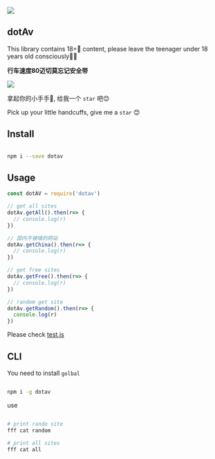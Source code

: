 ![](https://i.loli.net/2019/11/03/EJgZx3K9suYiPqj.png)

## dotAv

This library contains 18+🔞 content, please leave the teenager under 18 years old consciously🙅‍♂️

**行车速度80迈切莫忘记安全带**

![](https://i.loli.net/2019/11/03/tobajIdcgqRiyM5.png)

拿起你的小手手🤚, 给我一个 `star` 吧😊

Pick up your little handcuffs, give me a `star` 😊

## Install

```bash

npm i --save dotav

```

## Usage

```js
const dotAV = require('dotav')

// get all sites
dotAv.getAll().then(r=> {
  // console.log(r)
})

// 国内不被墙的网站
dotAv.getChina().then(r=> {
  // console.log(r)
})

// get free sites
dotAv.getFree().then(r=> {
  // console.log(r)
})

// random get site
dotAv.getRandom().then(r=> {
  console.log(r)
})

```

Please check [test.js](./test.js)

## CLI

You need to install `golbal`

```bash

npm i -g dotav

```

use

```bash

# print rando site
fff cat random

# print all sites
fff cat all

```